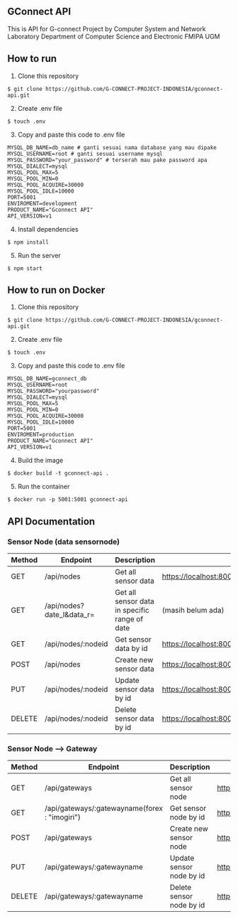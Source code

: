 ## GConnect API
This is API for G-connect Project by Computer System and Network Laboratory Department of Computer Science and Electronic FMIPA UGM

## How to run
1. Clone this repository

```
$ git clone https://github.com/G-CONNECT-PROJECT-INDONESIA/gconnect-api.git
```
2. Create .env file

```
$ touch .env
```

3. Copy and paste this code to .env file

```
MYSQL_DB_NAME=db_name # ganti sesuai nama database yang mau dipake 
MYSQL_USERNAME=root # ganti sesuai username mysql
MYSQL_PASSWORD="your_password" # terserah mau pake password apa
MYSQL_DIALECT=mysql
MYSQL_POOL_MAX=5
MYSQL_POOL_MIN=0
MYSQL_POOL_ACQUIRE=30000
MYSQL_POOL_IDLE=10000
PORT=5001
ENVIROMENT=development
PRODUCT_NAME="Gconnect API"
API_VERSION=v1
```

4. Install dependencies

```
$ npm install
```

5. Run the server

```
$ npm start
```

## How to run on Docker
1. Clone this repository
```
$ git clone https://github.com/G-CONNECT-PROJECT-INDONESIA/gconnect-api.git
```

2. Create .env file
```
$ touch .env
```

3. Copy and paste this code to .env file
```
MYSQL_DB_NAME=gconnect_db
MYSQL_USERNAME=root
MYSQL_PASSWORD="yourpassword"
MYSQL_DIALECT=mysql
MYSQL_POOL_MAX=5
MYSQL_POOL_MIN=0
MYSQL_POOL_ACQUIRE=30000
MYSQL_POOL_IDLE=10000
PORT=5001
ENVIROMENT=production
PRODUCT_NAME="Gconnect API"
API_VERSION=v1
```

4. Build the image
```
$ docker build -t gconnect-api .
```

5. Run the container
```
$ docker run -p 5001:5001 gconnect-api
```

## API Documentation

### Sensor Node (data sensornode)
| Method | Endpoint | Description | Example |
| --- | --- | --- | --- |
| GET | /api/nodes | Get all sensor data | [https://localhost:8000/api/nodes](https://localhost:5001/nodes) |
| GET | /api/nodes?date_l&data_r= | Get all sensor data in specific range of date | (masih belum ada)
| GET | /api/nodes/:nodeid | Get sensor data by id | [https://localhost:8000/api/nodes/5f9b7b4b1c9d440000b7b4a0](https://localhost:8000/api/nodes/5f9b7b4b1c9d440000b7b4a0) |
| POST | /api/nodes | Create new sensor data | [https://localhost:8000/api/nodes](https://localhost:8000/api/nodes) |
| PUT | /api/nodes/:nodeid | Update sensor data by id | [https://localhost:8000/api/nodes/5f9b7b4b1c9d440000b7b4a0](https://localhost:8000/api/nodes/5f9b7b4b1c9d440000b7b4a0) |
| DELETE | /api/nodes/:nodeid | Delete sensor data by id | [https://localhost:8000/api/nodes/5f9b7b4b1c9d440000b7b4a0](https://localhost:8000/api/nodes/5f9b7b4b1c9d440000b7b4a0) |

### Sensor Node --> Gateway
| Method | Endpoint | Description | Example |
| --- | --- | --- | --- |
| GET | /api/gateways | Get all sensor node | [https://localhost:8000/api/sensornode](https://localhost:8000/api/gateways) |
| GET | /api/gateways/:gatewayname(forex : "imogiri") | Get sensor node by id | [https://localhost:8000/api/gateways/5f9b7b4b1c9d440000b7b4a0](https://localhost:8000/api/node/5f9b7b4b1c9d440000b7b4a0) |
| POST | /api/gateways | Create new sensor node | [https://localhost:8000/api/gateways](https://localhost:8000/api/gateways) |
| PUT | /api/gateways/:gatewayname | Update sensor node by id | [https://localhost:8000/api/sensornode/5f9b7b4b1c9d440000b7b4a0](https://localhost:8000/api/node/5f9b7b4b1c9d440000b7b4a0) |
| DELETE | /api/gateways/:gatewayname | Delete sensor node by id | [https://localhost:8000/api/sensornode/5f9b7b4b1c9d440000b7b4a0](https://localhost:8000/api/sensornode/5f9b7b4b1c9d440000b7b4a0) |
